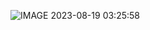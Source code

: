 ![IMAGE 2023-08-19 03:25:58](https://github.com/esifyce/pets-project-UIKit/assets/49156359/5a21e0a4-1ffc-4720-9f52-ad7d16fe78a6)
